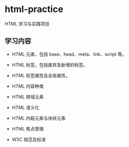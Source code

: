 # html-practice

HTML 学习与实践项目

## 学习内容

- HTML 元素，包括 base、head、meta、link、script 等。

- HTML 标签，包括废弃及新增的标签。

- HTML 标签属性及全局属性。

- HTML 内容种类

- HTML 跨域元素

- HTML 语义化

- HTML 内联元素与块状元素

- HTML 焦点管理

- W3C 规范及标准
